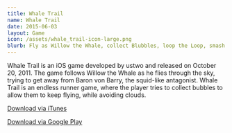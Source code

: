 ```yaml
---
title: Whale Trail
name: Whale Trail
date: 2015-06-03
layout: Game
icon: /assets/whale_trail-icon-large.png
blurb: Fly as Willow the Whale, collect Blubbles, loop the Loop, smash enemies and meet bonkers characters along the way.
---
```


Whale Trail is an iOS game developed by ustwo and released on October 20, 2011. The game follows Willow the Whale as he flies through the sky, trying to get away from Baron von Barry, the squid-like antagonist. Whale Trail is an endless runner game, where the player tries to collect bubbles to allow them to keep flying, while avoiding clouds.

[Download via iTunes](https://itunes.apple.com/gb/app/whale-trail/id450163154?mt=8)

[Download via Google Play](https://play.google.com/store/apps/details?id=com.ustwo.whaletrailfrenzy&hl=en_us)
